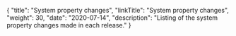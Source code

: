 {
"title": "System property changes",
"linkTitle": "System property changes",
"weight": 30,
"date": "2020-07-14",
"description": "Listing of the system property changes made in each release."
}
